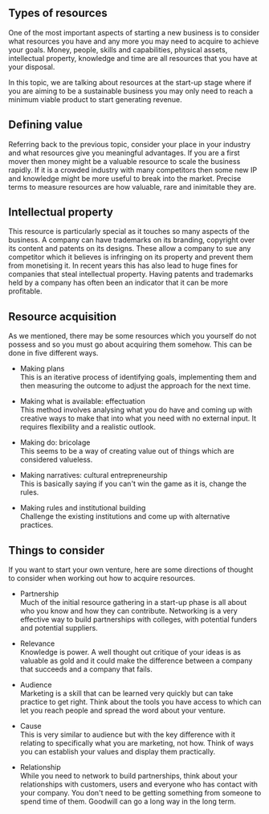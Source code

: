 ## Types of resources

One of the most important aspects of starting a new business is to consider what resources you have and any more you may need to acquire to achieve your goals. Money, people, skills and capabilities, physical assets, intellectual property, knowledge and time are all resources that you have at your disposal.

In this topic, we are talking about resources at the start-up stage where if you are aiming to be a sustainable business you may only need to reach a minimum viable product to start generating revenue.

## Defining value

Referring back to the previous topic, consider your place in your industry and what resources give you meaningful advantages. If you are a first mover then money might be a valuable resource to scale the business rapidly. If it is a crowded industry with many competitors then some new IP and knowledge might be more useful to break into the market. Precise terms to measure resources are how valuable, rare and inimitable they are.

## Intellectual property

This resource is particularly special as it touches so many aspects of the business. A company can have trademarks on its branding, copyright over its content and patents on its designs. These allow a company to sue any competitor which it believes is infringing on its property and prevent them from monetising it. In recent years this has also lead to huge fines for companies that steal intellectual property. Having patents and trademarks held by a company has often been an indicator that it can be more profitable.

## Resource acquisition

As we mentioned, there may be some resources which you yourself do not possess and so you must go about acquiring them somehow. This can be done in five different ways.

- Making plans <br>
  This is an iterative process of identifying goals, implementing them and then measuring the outcome to adjust the approach for the next time.

- Making what is available: effectuation <br>
  This method involves analysing what you do have and coming up with creative ways to make that into what you need with no external input. It requires flexibility and a realistic outlook.

- Making do: bricolage <br>
  This seems to be a way of creating value out of things which are considered valueless.

- Making narratives: cultural entrepreneurship <br>
  This is basically saying if you can't win the game as it is, change the rules.

- Making rules and institutional building <br>
  Challenge the existing institutions and come up with alternative practices.

## Things to consider

If you want to start your own venture, here are some directions of thought to consider when working out how to acquire resources.

- Partnership <br>
  Much of the initial resource gathering in a start-up phase is all about who you know and how they can contribute. Networking is a very effective way to build partnerships with colleges, with potential funders and potential suppliers.

- Relevance <br>
  Knowledge is power. A well thought out critique of your ideas is as valuable as gold and it could make the difference between a company that succeeds and a company that fails.

- Audience <br>
  Marketing is a skill that can be learned very quickly but can take practice to get right. Think about the tools you have access to which can let you reach people and spread the word about your venture.

- Cause <br>
  This is very similar to audience but with the key difference with it relating to specifically what you are marketing, not how. Think of ways you can establish your values and display them practically.

- Relationship <br>
  While you need to network to build partnerships, think about your relationships with customers, users and everyone who has contact with your company. You don't need to be getting something from someone to spend time of them. Goodwill can go a long way in the long term.
